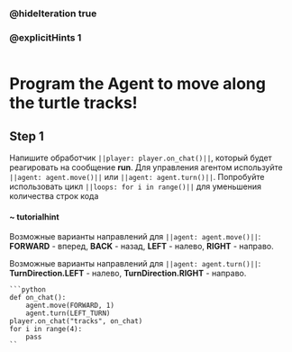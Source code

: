 ### @hideIteration true 
### @explicitHints 1

```python
```
# Program the Agent to move along the turtle tracks!

## Step 1
Напишите обработчик ``||player: player.on_chat()||``, который будет реагировать на сообщение **run**. Для управления агентом используйте ``||agent: agent.move()||`` или ``||agent: agent.turn()||``. Попробуйте использовать цикл ``||loops: for i in range()||`` для уменьшения количества строк кода
#### ~ tutorialhint 
Возможные варианты направлений для ``||agent: agent.move()||``: **FORWARD** - вперед, **BACK** - назад, **LEFT** - налево, **RIGHT** - направо.

Возможные варианты направлений для ``||agent: agent.turn()||``: **TurnDirection.LEFT** - налево, **TurnDirection.RIGHT** - направо.
```ghost
```python
def on_chat():
    agent.move(FORWARD, 1)
    agent.turn(LEFT_TURN)
player.on_chat("tracks", on_chat)
for i in range(4):
    pass
``
``` 